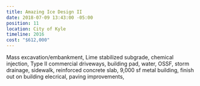 ```yaml
---
title: Amazing Ice Design II
date: 2018-07-09 13:43:00 -05:00
position: 11
location: City of Kyle
timeline: 2016
cost: "$612,000"
---
```


Mass excavation/embankment, Lime stabilized subgrade, chemical injection, Type II commercial driveways, building pad, water, OSSF, storm drainage, sidewalk, reinforced concrete slab, 9,000 sf metal building, finish out on building elecrical, paving improvements,